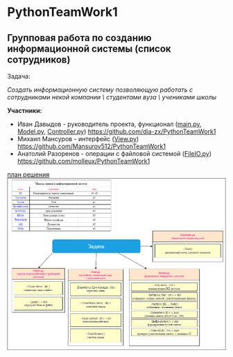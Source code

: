 # PythonTeamWork1

## Групповая работа по созданию информационной системы (список сотрудников)

Задача:

_Создать информационную систему позволяющую работать с сотрудниками некой компании \ студентами вуза \ учениками школы_

__Участники:__

- Иван Давыдов - руководитель проекта, функционал ([main.py](Progect/main.py), [Model.py](Progect/Model.py), [Controller.py](Progect/Controller.py))
<https://github.com/dia-zx/PythonTeamWork1>
- Михаил Мансуров - интерфейс ([View.py](Progect/View.py))
<https://github.com/Mansurov512/PythonTeamWork1>
- Анатолий Разоренов - операции с файловой системой ([FileIO.py](Progect/FileIO.py))
<https://github.com/molleux/PythonTeamWork1>

[план решения](Plan.png)
![alt](Plan.png)
